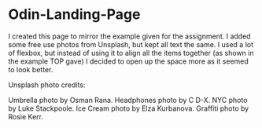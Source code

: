 # Odin-Landing-Page

I created this page to mirror the example given for the assignment.  I added some free use photos from Unsplash, but kept all text the same. I used a lot of flexbox, but instead of using it to align all the items together (as shown in the example TOP gave) I decided to open up the space more as it seemed to look better.  

Unsplash photo credits: 

Umbrella photo by Osman Rana.
Headphones photo by C D-X.
NYC photo by Luke Stackpoole.
Ice Cream photo by Elza Kurbanova.
Graffiti photo by Rosie Kerr.